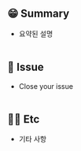 ## 😁 Summary
- 요약된 설명
<br></br>

## 📌 Issue
- Close your issue
<br></br>

## 💁‍♂️ Etc
- 기타 사항
<br></br>

